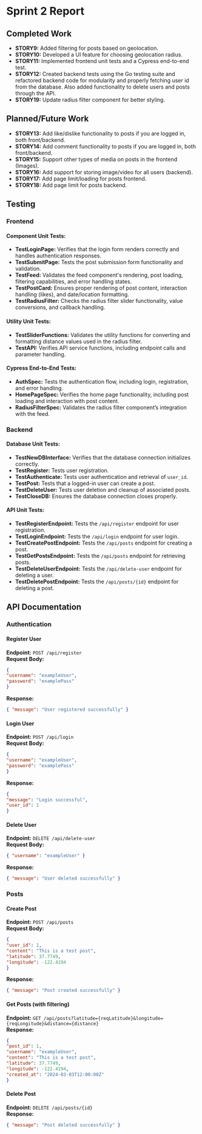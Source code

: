 
# Sprint 2 Report

## Completed Work
- **STORY9:** Added filtering for posts based on geolocation.
- **STORY10:** Developed a UI feature for choosing geolocation radius.
- **STORY11:** Implemented frontend unit tests and a Cypress end-to-end test.
- **STORY12:** Created backend tests using the Go testing suite and refactored backend code for modularity and properly fetching user id from the database. Also added functionality to delete users and posts through the API.
- **STORY19:** Update radius filter component for better styling.

## Planned/Future Work
- **STORY13:** Add like/dislike functionality to posts if you are logged in, both front/backend.
- **STORY14:** Add comment functionality to posts if you are logged in, both front/backend.
- **STORY15:** Support other types of media on posts in the frontend (Images).
- **STORY16:** Add support for storing image/video for all users (backend).
- **STORY17:** Add page limit/loading for posts frontend.
- **STORY18:** Add page limit for posts backend.


## Testing

### Frontend

#### Component Unit Tests:
- **TestLoginPage:** Verifies that the login form renders correctly and handles authentication responses.
- **TestSubmitPage:** Tests the post submission form functionality and validation.
- **TestFeed:** Validates the feed component's rendering, post loading, filtering capabilities, and error handling states.
- **TestPostCard:** Ensures proper rendering of post content, interaction handling (likes), and date/location formatting.
- **TestRadiusFilter:** Checks the radius filter slider functionality, value conversions, and callback handling.

#### Utility Unit Tests:
- **TestSliderFunctions:** Validates the utility functions for converting and formatting distance values used in the radius filter.
- **TestAPI:** Verifies API service functions, including endpoint calls and parameter handling.

#### Cypress End-to-End Tests:
- **AuthSpec:** Tests the authentication flow, including login, registration, and error handling.
- **HomePageSpec:** Verifies the home page functionality, including post loading and interaction with post content.
- **RadiusFilterSpec:** Validates the radius filter component’s integration with the feed.

### Backend

#### Database Unit Tests:
- **TestNewDBInterface:** Verifies that the database connection initializes correctly.
- **TestRegister:** Tests user registration.
- **TestAuthenticate:** Tests user authentication and retrieval of `user_id`.
- **TestPost:** Tests that a logged-in user can create a post.
- **TestDeleteUser:** Tests user deletion and cleanup of associated posts.
- **TestCloseDB:** Ensures the database connection closes properly.

#### API Unit Tests:
- **TestRegisterEndpoint:** Tests the `/api/register` endpoint for user registration.
- **TestLoginEndpoint:** Tests the `/api/login` endpoint for user login.
- **TestCreatePostEndpoint:** Tests the `/api/posts` endpoint for creating a post.
- **TestGetPostsEndpoint:** Tests the `/api/posts` endpoint for retrieving posts.
- **TestDeleteUserEndpoint:** Tests the `/api/delete-user` endpoint for deleting a user.
- **TestDeletePostEndpoint:** Tests the `/api/posts/{id}` endpoint for deleting a post.

## API Documentation

### Authentication

#### Register User
**Endpoint:** `POST /api/register`  
**Request Body:**  
```json
{  
"username": "exampleUser",  
"password": "examplePass"  
}
```  
**Response:**
```json
{ "message": "User registered successfully" }
```

#### Login User
**Endpoint:** `POST /api/login`  
**Request Body:**  
```json
{  
"username": "exampleUser",  
"password": "examplePass"  
}
```  
**Response:**  
```json
{  
"message": "Login successful",  
"user_id": 1  
}
```
#### Delete User
**Endpoint:** `DELETE /api/delete-user`  
**Request Body:**  
```json
{ "username": "exampleUser" }  
```
**Response:**  
```json
{ "message": "User deleted successfully" }
```
### Posts

#### Create Post
**Endpoint:** `POST /api/posts`  
**Request Body:**  
```json
{  
"user_id": 1,  
"content": "This is a test post",  
"latitude": 37.7749,  
"longitude": -122.4194  
} 
``` 
**Response:**  
```json
{ "message": "Post created successfully" }
```
#### Get Posts (with filtering)
**Endpoint:** `GET /api/posts?latitude={reqLatitude}&longitude={reqLongitude}&distance={distance}`  
**Response:**  
```json
{  
"post_id": 1,  
"username": "exampleUser",  
"content": "This is a test post",  
"latitude": 37.7749,  
"longitude": -122.4194,  
"created_at": "2024-03-03T12:00:00Z"  
}  
```

#### Delete Post
**Endpoint:** `DELETE /api/posts/{id}`  
**Response:**  
```json
{ "message": "Post deleted successfully" }
```

